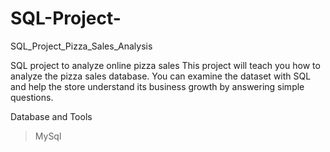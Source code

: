 # SQL-Project-

SQL_Project_Pizza_Sales_Analysis

SQL project to analyze online pizza sales 
This project will teach you how to analyze the pizza sales  database. You can examine the dataset with SQL and help the store understand its business growth by answering simple questions.

Database and Tools
>MySql

